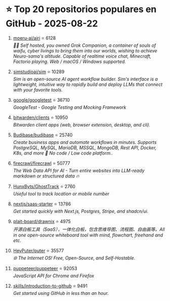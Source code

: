 # ⭐ Top 20 repositorios populares en GitHub - 2025-08-22

1. [moeru-ai/airi](https://github.com/moeru-ai/airi) ⭐ 6128  
   _💖🧸 Self hosted, you owned Grok Companion, a container of souls of waifu, cyber livings to bring them into our worlds, wishing to achieve Neuro-sama's altitude. Capable of realtime voice chat, Minecraft, Factorio playing. Web / macOS / Windows supported._

2. [simstudioai/sim](https://github.com/simstudioai/sim) ⭐ 10289  
   _Sim is an open-source AI agent workflow builder. Sim's interface is a lightweight, intuitive way to rapidly build and deploy LLMs that connect with your favorite tools._

3. [google/googletest](https://github.com/google/googletest) ⭐ 36710  
   _GoogleTest - Google Testing and Mocking Framework_

4. [bitwarden/clients](https://github.com/bitwarden/clients) ⭐ 10950  
   _Bitwarden client apps (web, browser extension, desktop, and cli)._

5. [Budibase/budibase](https://github.com/Budibase/budibase) ⭐ 25740  
   _Create business apps and automate workflows in minutes. Supports PostgreSQL, MySQL, MariaDB, MSSQL, MongoDB, Rest API, Docker, K8s, and more 🚀 No code / Low code platform.._

6. [firecrawl/firecrawl](https://github.com/firecrawl/firecrawl) ⭐ 50777  
   _The Web Data API for AI - Turn entire websites into LLM-ready markdown or structured data 🔥_

7. [HunxByts/GhostTrack](https://github.com/HunxByts/GhostTrack) ⭐ 2760  
   _Useful tool to track location or mobile number_

8. [nextjs/saas-starter](https://github.com/nextjs/saas-starter) ⭐ 13786  
   _Get started quickly with Next.js, Postgres, Stripe, and shadcn/ui._

9. [plait-board/drawnix](https://github.com/plait-board/drawnix) ⭐ 4975  
   _开源白板工具（SaaS），一体化白板，包含思维导图、流程图、自由画等。All in one open-source whiteboard tool with mind, flowchart, freehand and etc._

10. [HeyPuter/puter](https://github.com/HeyPuter/puter) ⭐ 35577  
   _🌐 The Internet OS! Free, Open-Source, and Self-Hostable._

11. [puppeteer/puppeteer](https://github.com/puppeteer/puppeteer) ⭐ 92053  
   _JavaScript API for Chrome and Firefox_

12. [skills/introduction-to-github](https://github.com/skills/introduction-to-github) ⭐ 9491  
   _Get started using GitHub in less than an hour._


<!-- Última actualización: 2025-08-22T08:05:54.092367 UTC -->